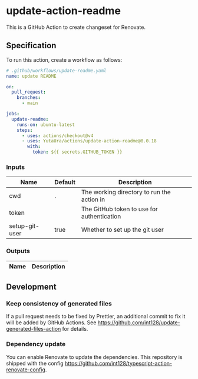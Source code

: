 # update-action-readme

This is a GitHub Action to create changeset for Renovate.

## Specification

To run this action, create a workflow as follows:

```yaml
# .github/workflows/update-readme.yaml
name: update README

on:
  pull_request:
    branches:
      - main

jobs:
  update-readme:
    runs-on: ubuntu-latest
    steps:
      - uses: actions/checkout@v4
      - uses: YutaUra/actions/update-action-readme@0.0.18
        with:
          token: ${{ secrets.GITHUB_TOKEN }}

```

### Inputs

<!-- update-action-readme:inputs:start -->
| Name           | Default | Description                                |
| -------------- | ------- | ------------------------------------------ |
| cwd            | .       | The working directory to run the action in |
| token          |         | The GitHub token to use for authentication |
| setup-git-user | true    | Whether to set up the git user             |
<!-- update-action-readme:inputs:end -->

### Outputs

<!-- update-action-readme:outputs:start -->
| Name | Description |
| ---- | ----------- |
<!-- update-action-readme:outputs:end -->

## Development

### Keep consistency of generated files

If a pull request needs to be fixed by Prettier, an additional commit to fix it will be added by GitHub Actions.
See https://github.com/int128/update-generated-files-action for details.

### Dependency update

You can enable Renovate to update the dependencies.
This repository is shipped with the config https://github.com/int128/typescript-action-renovate-config.
